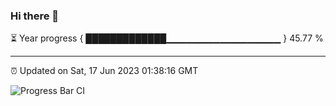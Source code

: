 ### Hi there 👋

⏳ Year progress { █████████████▁▁▁▁▁▁▁▁▁▁▁▁▁▁▁▁▁ } 45.77 %

---

⏰ Updated on Sat, 17 Jun 2023 01:38:16 GMT

![Progress Bar CI](https://github.com/ZhaoGui/ZhaoGui/workflows/Progress%20Bar%20CI/badge.svg)
